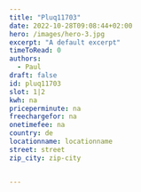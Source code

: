 ```yaml
---
title: "Pluq11703"
date: 2022-10-28T09:08:44+02:00
hero: /images/hero-3.jpg
excerpt: "A default excerpt"
timeToRead: 0
authors:
  - Paul
draft: false
id: pluq11703
slot: 1|2
kwh: na
priceperminute: na
freechargefor: na
onetimefee: na
country: de
locationname: locationname
street: street
zip_city: zip-city


---
```

